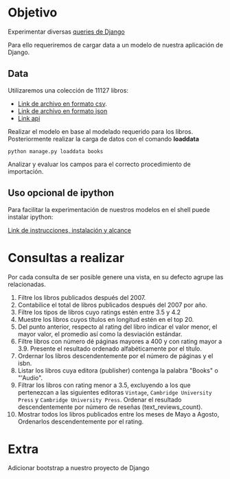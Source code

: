 # Objetivo

Experimentar diversas [queries de Django](https://docs.djangoproject.com/en/4.1/topics/db/queries/)

Para ello requeriremos de cargar data a un modelo de nuestra aplicación de Django.

## Data

Utilizaremos una colección de 11127 libros:

-   [Link de archivo en formato csv](https://gist.github.com/silabuz/aeb1d4cc56bf68442011027dee3d7150).
-   [Link de archivo en formato json](https://gist.github.com/silabuz/17e9c5ff2a0c2d716c1065c2f179174a)
- [Link api](https://silabuzinc.github.io/books/books.json)

Realizar el modelo en base al modelado requerido para los libros. Posteriormente realizar la carga de datos con el comando **loaddata**

```shell
python manage.py loaddata books
```

Analizar y evaluar los campos para el correcto procedimiento de importación.

## Uso opcional de ipython
Para facilitar la experimentación de nuestros modelos en el shell puede instalar ipython:

[Link de instrucciones, instalación y alcance](https://github.com/silabuzinc/django-first-steps/blob/main/docs/django-shell.md#uso-opcional-de-ipython)

# Consultas a realizar

Por cada consulta de ser posible genere una vista, en su defecto agrupe las relacionadas.

1.  Filtre los libros publicados después del 2007.
2.  Contabilice el total de libros publicados después del 2007 por año.
3.  Filtre los tipos de libros cuyo ratings estén entre 3.5 y 4.2
4.  Muestre los libros cuyos títulos en longitud estén en el top 20.
5.  Del punto anterior, respecto al rating del libro indicar el valor menor, el mayor valor, el promedio así como la desviación estándar.
6.  Filtre libros con número dé páginas mayores a 400 y con rating mayor a 3.9. Presente el resultado ordenado alfabéticamente por el título.
7.  Ordernar los libros descendentemente por el número de páginas y el isbn.
8.  Listar los libros cuya editora (publisher) contenga la palabra "Books" o "'Audio".
9.  Filtrar los libros con rating menor a 3.5, excluyendo a los que pertenezcan a las siguientes editoras `Vintage`, `Cambridge University Press` y `Cambridge University Press`. Ordenar el resultado descendentemente por número de reseñas (text_reviews_count).
10.  Mostrar todos los libros publicados entre los meses de Mayo a Agosto, Ordenarlos descendentemente por el rating.

# Extra

Adicionar bootstrap a nuestro proyecto de Django

